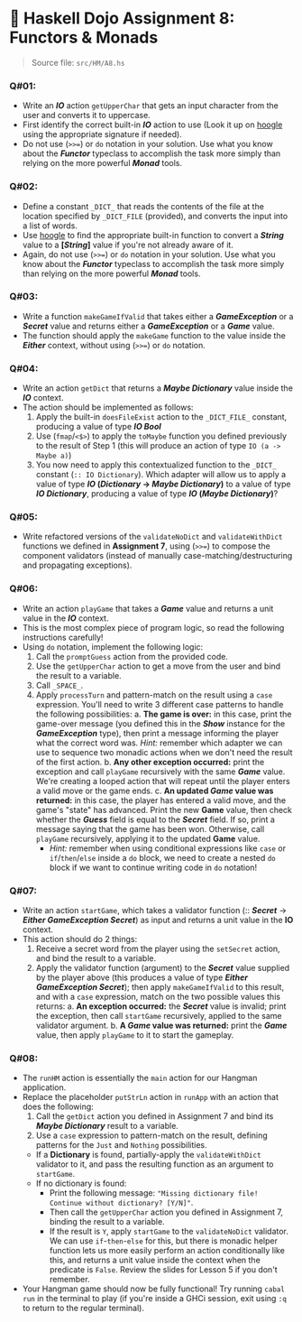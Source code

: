 # 🥷 **Haskell Dojo Assignment 8: Functors & Monads**

>Source file: `src/HM/A8.hs`

### **Q#01**:
  * Write an ***IO*** action `getUpperChar` that gets an input character from the user and converts it to uppercase.
  * First identify the correct built-in ***IO*** action to use (Look it up on [hoogle](https://hoogle.haskell.org) using the appropriate signature if needed).
  * Do not use (`>>=`) or `do` notation in your solution. Use what you know about the ***Functor*** typeclass to accomplish the task more simply than relying on the more powerful ***Monad*** tools.

### **Q#02**:
  * Define a constant `_DICT_` that reads the contents of the file at the location specified by `_DICT_FILE` (provided), and converts the input into a list of words.
  * Use [hoogle](https://hoogle.haskell.org) to find the appropriate built-in function to convert a ***String*** value to a **[*String*]** value if you're not already aware of it.
  * Again, do not use (`>>=`) or `do` notation in your solution. Use what you know about the ***Functor*** typeclass to accomplish the task more simply than relying on the more powerful ***Monad*** tools.

### **Q#03**:
  * Write a function `makeGameIfValid` that takes either a ***GameException*** or a ***Secret*** value and returns either a ***GameException*** or a ***Game*** value.
  * The function should apply the `makeGame` function to the value inside the ***Either*** context, without using (`>>=`) or `do` notation.

### **Q#04**:
  * Write an action `getDict` that returns a ***Maybe Dictionary*** value inside the ***IO*** context.
  * The action should be implemented as follows:
    1. Apply the built-in `doesFileExist` action to the `_DICT_FILE_` constant, producing a value of type ***IO Bool***
    2. Use (`fmap`/`<$>`) to apply the `toMaybe` function you defined previously to the result of Step 1 (this will produce an action of type `IO (a -> Maybe a)`)
    3. You now need to apply this contextualized function to the `_DICT_` constant (`:: IO Dictionary`). Which adapter will allow us to apply a value of type ***IO* (*Dictionary* -> *Maybe Dictionary*)** to a value of type ***IO Dictionary***, producing a value of type ***IO* (*Maybe Dictionary*)**?

### **Q#05**:
  * Write refactored versions of the `validateNoDict` and `validateWithDict` functions we defined in **Assignment 7**, using (`>>=`) to compose the component validators (instead of manually case-matching/destructuring and propagating exceptions).

### **Q#06**:
  * Write an action `playGame` that takes a ***Game*** value and returns a unit value in the ***IO*** context.
  * This is the most complex piece of program logic, so read the following instructions carefully!
  * Using `do` notation, implement the following logic:
    1. Call the `promptGuess` action from the provided code.
    2. Use the `getUpperChar` action to get a move from the user and bind the result to a variable.
    3. Call `_SPACE_`.
    4. Apply `processTurn` and pattern-match on the result using a `case` expression. You'll need to write 3 different case patterns to handle the following possibilities:
      a. **The game is over:** in this case, print the game-over message (you defined this in the ***Show*** instance for the ***GameException*** type), then print a message informing the player what the correct word was. *Hint:* remember which adapter we can use to sequence two monadic actions when we don't need the result of the first action.
      b. **Any other exception occurred:** print the exception and call `playGame` recursively with the same ***Game*** value. We're creating a looped action that will repeat until the player enters a valid move or the game ends.
      c. **An updated *Game* value was returned:** in this case, the player has entered a valid move, and the game's "state" has advanced. Print the new **Game** value, then check whether the ***Guess*** field is equal to the ***Secret*** field. If so, print a message saying that the game has been won. Otherwise, call `playGame` recursively, applying it to the updated **Game** value.
        * *Hint:* remember when using conditional expressions like `case` or `if`/`then`/`else` inside a `do` block, we need to create a nested `do` block if we want to continue writing code in `do` notation!

### **Q#07:**
  * Write an action `startGame`, which takes a validator function (:: ***Secret*** -> ***Either GameException Secret***) as input and returns a unit value in the **IO** context.
  * This action should do 2 things:
    1. Receive a secret word from the player using the `setSecret` action, and bind the result to a variable.
    2. Apply the validator function (argument) to the ***Secret*** value supplied by the player above (this produces a value of type ***Either GameException Secret***); then apply `makeGameIfValid` to this result, and with a `case` expression, match on the two possible values this returns:
      a. **An exception occurred:** the ***Secret*** value is invalid; print the exception, then call `startGame` recursively, applied to the same validator argument.
      b. **A *Game* value was returned:** print the ***Game*** value, then apply `playGame` to it to start the gameplay.

### **Q#08:**
  * The `runHM` action is essentially the `main` action for our Hangman application.
  * Replace the placeholder `putStrLn` action in `runApp` with an action that does the following:
    1. Call the `getDict` action you defined in Assignment 7 and bind its ***Maybe Dictionary*** result to a variable.
    2. Use a `case` expression to pattern-match on the result, defining patterns for the `Just` and `Nothing` possibilities.
      * If a **Dictionary** is found, partially-apply the `validateWithDict` validator to it, and pass the resulting function as an argument to `startGame`.
      * If no dictionary is found:
        * Print the following message: `"Missing dictionary file! Continue without dictionary? [Y/N]"`.
        * Then call the `getUpperChar` action you defined in Assignment 7, binding the result to a variable.
        * If the result is `Y`, apply `startGame` to the `validateNoDict` validator. We can use `if`-`then`-`else` for this, but there is monadic helper function lets us more easily perform an action conditionally like this, and returns a unit value inside the context when the predicate is `False`. Review the slides for Lesson 5 if you don't remember.
  * Your Hangman game should now be fully functional! Try running `cabal run` in the terminal to play (if you're inside a GHCi session, exit using `:q` to return to the regular terminal).